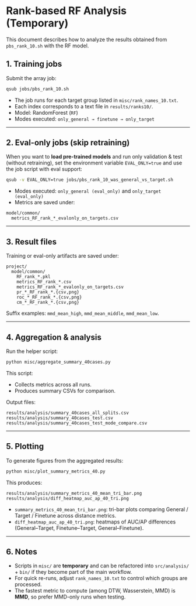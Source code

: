 # Rank-based RF Analysis (Temporary)

This document describes how to analyze the results obtained from
`pbs_rank_10.sh` with the RF model.

## 1. Training jobs

Submit the array job:

```bash
qsub jobs/pbs_rank_10.sh
````

* The job runs for each target group listed in `misc/rank_names_10.txt`.
* Each index corresponds to a text file in `results/ranks10/`.
* Model: RandomForest (`RF`)
* Modes executed: `only_general → finetune → only_target`

---

## 2. Eval-only jobs (skip retraining)

When you want to **load pre-trained models** and run only validation & test
(without retraining), set the environment variable `EVAL_ONLY=true` and use
the job script with eval support:

```bash
qsub -v EVAL_ONLY=true jobs/pbs_rank_10_was_general_vs_target.sh
```

* Modes executed: `only_general (eval_only)` and `only_target (eval_only)`
* Metrics are saved under:

```
model/common/
  metrics_RF_rank_*_evalonly_on_targets.csv
```

---

## 3. Result files

Training or eval-only artifacts are saved under:

```
project/
  model/common/
    RF_rank_*.pkl
    metrics_RF_rank_*.csv
    metrics_RF_rank_*_evalonly_on_targets.csv
    pr_*_RF_rank_*.{csv,png}
    roc_*_RF_rank_*.{csv,png}
    cm_*_RF_rank_*.{csv,png}
```

Suffix examples: `mmd_mean_high`, `mmd_mean_middle`, `mmd_mean_low`.

---

## 4. Aggregation & analysis

Run the helper script:

```bash
python misc/aggregate_summary_40cases.py
```

This script:

* Collects metrics across all runs.
* Produces summary CSVs for comparison.

Output files:

```
results/analysis/summary_40cases_all_splits.csv
results/analysis/summary_40cases_test.csv
results/analysis/summary_40cases_test_mode_compare.csv
```

---

## 5. Plotting

To generate figures from the aggregated results:

```bash
python misc/plot_summary_metrics_40.py
```

This produces:

```
results/analysis/summary_metrics_40_mean_tri_bar.png
results/analysis/diff_heatmap_auc_ap_40_tri.png
```

* `summary_metrics_40_mean_tri_bar.png`: tri-bar plots comparing
  General / Target / Finetune across distance metrics.
* `diff_heatmap_auc_ap_40_tri.png`: heatmaps of AUC/AP differences
  (General–Target, Finetune–Target, General–Finetune).

---

## 6. Notes

* Scripts in `misc/` are **temporary** and can be refactored into
  `src/analysis/` + `bin/` if they become part of the main workflow.
* For quick re-runs, adjust `rank_names_10.txt` to control which groups are processed.
* The fastest metric to compute (among DTW, Wasserstein, MMD) is **MMD**,
  so prefer MMD-only runs when testing.

```

